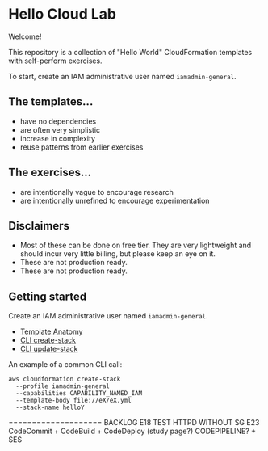# Hello Cloud Lab

Welcome! 

This repository is a collection of "Hello World" CloudFormation templates with self-perform exercises.

To start, create an IAM administrative user named `iamadmin-general`.

## The templates...
- have no dependencies
- are often very simplistic
- increase in complexity
- reuse patterns from earlier exercises

## The exercises...
- are intentionally vague to encourage research
- are intentionally unrefined to encourage experimentation

## Disclaimers
- Most of these can be done on free tier. They are very lightweight and should incur very little billing, but please keep an eye on it.
- These are not production ready.
- These are not production ready.

## Getting started

Create an IAM administrative user named `iamadmin-general`.

- [Template Anatomy](https://docs.aws.amazon.com/AWSCloudFormation/latest/UserGuide/template-anatomy.html)
- [CLI create-stack](https://docs.aws.amazon.com/cli/latest/reference/cloudformation/create-stack.html)
- [CLI update-stack](https://docs.aws.amazon.com/cli/latest/reference/cloudformation/update-stack.html)

An example of a common CLI call:
  ```
  aws cloudformation create-stack 
    --profile iamadmin-general 
    --capabilities CAPABILITY_NAMED_IAM 
    --template-body file://eX/eX.yml 
    --stack-name helloY
  ```

==================== BACKLOG
E18 TEST HTTPD WITHOUT SG
E23 CodeCommit + CodeBuild + CodeDeploy (study page?) CODEPIPELINE? + SES